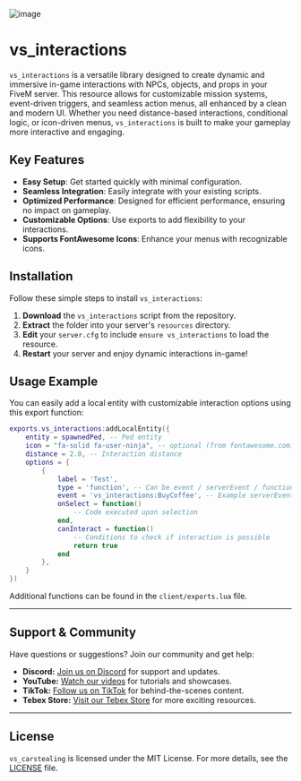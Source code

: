 ![image](https://github.com/user-attachments/assets/86a3b12a-fb86-4150-8d36-f0e1ba9a3962)
# vs_interactions

`vs_interactions` is a versatile library designed to create dynamic and immersive in-game interactions with NPCs, objects, and props in your FiveM server. This resource allows for customizable mission systems, event-driven triggers, and seamless action menus, all enhanced by a clean and modern UI. Whether you need distance-based interactions, conditional logic, or icon-driven menus, `vs_interactions` is built to make your gameplay more interactive and engaging.

## Key Features
- **Easy Setup**: Get started quickly with minimal configuration.
- **Seamless Integration**: Easily integrate with your existing scripts.
- **Optimized Performance**: Designed for efficient performance, ensuring no impact on gameplay.
- **Customizable Options**: Use exports to add flexibility to your interactions.
- **Supports FontAwesome Icons**: Enhance your menus with recognizable icons.

## Installation

Follow these simple steps to install `vs_interactions`:

1. **Download** the `vs_interactions` script from the repository.
2. **Extract** the folder into your server's `resources` directory.
3. **Edit** your `server.cfg` to include `ensure vs_interactions` to load the resource.
4. **Restart** your server and enjoy dynamic interactions in-game!

## Usage Example

You can easily add a local entity with customizable interaction options using this export function:

```lua
exports.vs_interactions:addLocalEntity({
    entity = spawnedPed, -- Ped entity
    icon = "fa-solid fa-user-ninja", -- optional (from fontawesome.com)
    distance = 2.0, -- Interaction distance
    options = {
        {
            label = 'Test',
            type = 'function', -- Can be event / serverEvent / function / command
            event = 'vs_interactions:BuyCoffee', -- Example serverEvent
            onSelect = function()  
                -- Code executed upon selection
            end,
            canInteract = function()
                -- Conditions to check if interaction is possible
                return true
            end
        },
    }
})
```
Additional functions can be found in the `client/exports.lua` file.

---

## Support & Community

Have questions or suggestions? Join our community and get help:

- **Discord:** [Join us on Discord](https://discord.gg/vild) for support and updates.
- **YouTube:** [Watch our videos](https://www.youtube.com/@VildStore) for tutorials and showcases.
- **TikTok:** [Follow us on TikTok](https://www.tiktok.com/@vildstore) for behind-the-scenes content.
- **Tebex Store:** [Visit our Tebex Store](https://vildstore.com) for more exciting resources.

---

## License

`vs_carstealing` is licensed under the MIT License. For more details, see the [LICENSE](./LICENSE) file.
